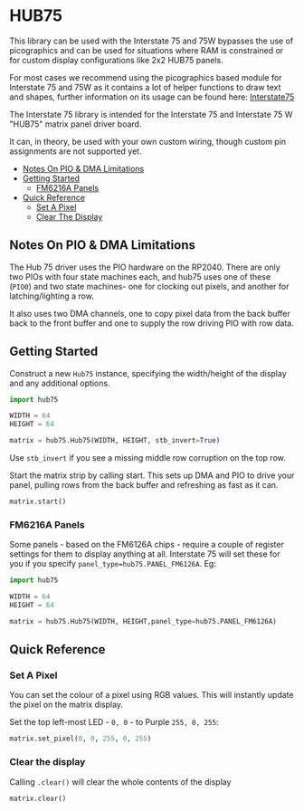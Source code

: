 # HUB75 <!-- omit in toc -->

This library can be used with the Interstate 75 and 75W bypasses the use of picographics and can be used for situations where RAM is constrained or for custom display configurations like 2x2 HUB75 panels.

For most cases we recommend using the picographics based module for Interstate 75 and 75W as it contains a lot of helper functions to draw text and shapes, further information on its usage can be found here: [Interstate75](../../modules_py/interstate75.md) 

The Interstate 75 library is intended for the Interstate 75 and Interstate 75 W "HUB75" matrix panel driver board.

It can, in theory, be used with your own custom wiring, though custom pin assignments are not supported yet.

- [Notes On PIO & DMA Limitations](#notes-on-pio--dma-limitations)
- [Getting Started](#getting-started)
  - [FM6216A Panels](#fm6216a-panels)
- [Quick Reference](#quick-reference)
  - [Set A Pixel](#set-a-pixel)
  - [Clear The Display](#clear-the-display)

## Notes On PIO & DMA Limitations

The Hub 75 driver uses the PIO hardware on the RP2040. There are only two PIOs with four state machines each, and hub75 uses one of these (`PIO0`) and two state machines- one for clocking out pixels, and another for latching/lighting a row.

It also uses two DMA channels, one to copy pixel data from the back buffer back to the front buffer and one to supply the row driving PIO with row data.

## Getting Started

Construct a new `Hub75` instance, specifying the width/height of the display and any additional options.

```python
import hub75

WIDTH = 64
HEIGHT = 64

matrix = hub75.Hub75(WIDTH, HEIGHT, stb_invert=True)
```

Use `stb_invert` if you see a missing middle row corruption on the top row.

Start the matrix strip by calling start. This sets up DMA and PIO to drive your panel, pulling rows from the back buffer and refreshing as fast as it can.

```python
matrix.start()
```

### FM6216A Panels

Some panels - based on the FM6126A chips - require a couple of register settings for them to display anything at all. Interstate 75 will set these for you if you specify `panel_type=hub75.PANEL_FM6126A`. Eg:

```python
import hub75

WIDTH = 64
HEIGHT = 64

matrix = hub75.Hub75(WIDTH, HEIGHT,panel_type=hub75.PANEL_FM6126A)
```


## Quick Reference

### Set A Pixel

You can set the colour of a pixel using RGB values. This will instantly update the pixel on the matrix display.

Set the top left-most LED - `0, 0` - to Purple `255, 0, 255`:

```python
matrix.set_pixel(0, 0, 255, 0, 255)
```

### Clear the display

Calling `.clear()` will clear the whole contents of the display

```python
matrix.clear()
```